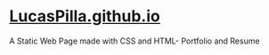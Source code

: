 # [LucasPilla.github.io](https://lucaspilla.github.io/)
A Static Web Page made with CSS and HTML- Portfolio and Resume

